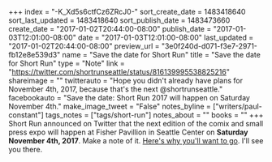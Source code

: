 +++
index = "-K_Xd5s6ctfCz6ZRcJ0-"
sort_create_date = 1483418640
sort_last_updated = 1483418640
sort_publish_date = 1483473660
create_date = "2017-01-02T20:44:00-08:00"
publish_date = "2017-01-03T12:01:00-08:00"
date = "2017-01-03T12:01:00-08:00"
last_updated = "2017-01-02T20:44:00-08:00"
preview_url = "3e0f240d-d071-f3e7-2971-fb12e8e539d3"
name = "Save the date for Short Run"
title = "Save the date for Short Run"
type = "Note"
link = "https://twitter.com/shortrunseattle/status/816139995538825216"
shareimage = ""
twitterauto = "Hope you didn't already have plans for November 4th, 2017, because that's the next @shortrunseattle."
facebookauto = "Save the date: Short Run 2017 will happen on Saturday November 4th."
make_image_tweet = "False"
notes_byline = ["writers/paul-constant"]
tags_notes = ["tags/short-run"]
notes_about = ""
books = ""
+++
Short Run announced on Twitter that the next edition of the comix and small press expo will happen at Fisher Pavillion in Seattle Center on **Saturday November 4th, 2017**. Make a note of it. [Here's why you'll want to go](http://www.seattlereviewofbooks.com/reviews/short-run-for-the-long-haul/). I'll see you there.